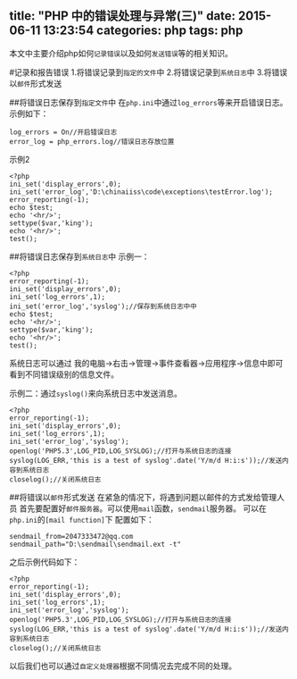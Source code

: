 title: "PHP 中的错误处理与异常(三)"
date: 2015-06-11 13:23:54
categories: php
tags: php
---
本文中主要介绍php如何`记录错误`以及如何`发送错误`等的相关知识。
<!--more-->
#记录和报告错误
1.将错误记录到`指定的文件`中
2.将错误记录到`系统日志`中
3.将错误以`邮件`形式发送

##将错误日志保存到`指定文件`中
在`php.ini`中通过`log_errors`等来开启错误日志。示例如下：
```
log_errors = On//开启错误日志
error_log = php_errors.log//错误日志存放位置
```
示例2
```
<?php
ini_set('display_errors',0);
ini_set('error_log','D:\chinaiiss\code\exceptions\testError.log');
error_reporting(-1);
echo $test;
echo '<hr/>';
settype($var,'king');
echo '<hr/>';
test();
```

##将错误日志保存到`系统日志`中
示例一：
```
<?php
error_reporting(-1);
ini_set('display_errors',0);
ini_set('log_errors',1);
ini_set('error_log','syslog');//保存到系统日志中中
echo $test;
echo '<hr/>';
settype($var,'king');
echo '<hr/>';
test();
```
系统日志可以通过 我的电脑->右击->管理->事件查看器->应用程序->信息中即可看到不同错误级别的信息文件。

示例二：通过`syslog()`来向系统日志中发送消息。
```
<?php
error_reporting(-1);
ini_set('display_errors',0);
ini_set('log_errors',1);
ini_set('error_log','syslog');
openlog('PHP5.3',LOG_PID,LOG_SYSLOG);//打开与系统日志的连接
syslog(LOG_ERR,'this is a test of syslog'.date('Y/m/d H:i:s'));//发送内容到系统日志
closelog();//关闭系统日志
```

##将错误以`邮件`形式发送
在紧急的情况下，将遇到问题以邮件的方式发给管理人员
首先要配置好`邮件服务器`。可以使用`mail`函数，`sendmail`服务器。
可以在`php.ini`的`[mail function]`下 配置如下：
```
sendmail_from=2047333472@qq.com
sendmail_path="D:\sendmail\sendmail.ext -t"
```
之后示例代码如下：
```
<?php
error_reporting(-1);
ini_set('display_errors',0);
ini_set('log_errors',1);
ini_set('error_log','syslog');
openlog('PHP5.3',LOG_PID,LOG_SYSLOG);//打开与系统日志的连接
syslog(LOG_ERR,'this is a test of syslog'.date('Y/m/d H:i:s'));//发送内容到系统日志
closelog();//关闭系统日志
```
以后我们也可以通过`自定义处理器`根据不同情况去完成不同的处理。